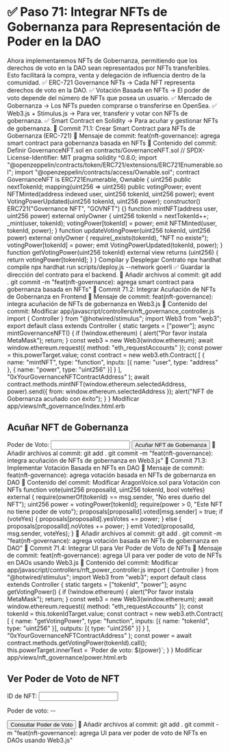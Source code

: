 # ✅ Paso 71: Integrar NFTs de Gobernanza para Representación de Poder en la DAO

Ahora implementaremos NFTs de Gobernanza, permitiendo que los derechos de voto en la DAO sean representados por NFTs transferibles. Esto facilitará la compra, venta y delegación de influencia dentro de la comunidad.
✅ ERC-721 Governance NFTs → Cada NFT representa derechos de voto en la DAO.
✅ Votación Basada en NFTs → El poder de voto depende del número de NFTs que posea un usuario.
✅ Mercado de Gobernanza → Los NFTs pueden comprarse o transferirse en OpenSea.
✅ Web3.js + Stimulus.js → Para ver, transferir y votar con NFTs de gobernanza.
✅ Smart Contract en Solidity → Para acuñar y gestionar NFTs de gobernanza.
📌 Commit 71.1: Crear Smart Contract para NFTs de Gobernanza (ERC-721)
🔹 Mensaje de commit:
feat(nft-governance): agrega smart contract para gobernanza basada en NFTs
🔹 Contenido del commit:
Definir GovernanceNFT.sol en contracts/GovernanceNFT.sol
// SPDX-License-Identifier: MIT
pragma solidity ^0.8.0;
import "@openzeppelin/contracts/token/ERC721/extensions/ERC721Enumerable.sol";
import "@openzeppelin/contracts/access/Ownable.sol";
contract GovernanceNFT is ERC721Enumerable, Ownable {
    uint256 public nextTokenId;
    mapping(uint256 => uint256) public votingPower;
    event NFTMinted(address indexed user, uint256 tokenId, uint256 power);
    event VotingPowerUpdated(uint256 tokenId, uint256 power);
    constructor() ERC721("Governance NFT", "GOVNFT") {}
    function mintNFT(address user, uint256 power) external onlyOwner {
        uint256 tokenId = nextTokenId++;
        _mint(user, tokenId);
        votingPower[tokenId] = power;
        emit NFTMinted(user, tokenId, power);
    }
    function updateVotingPower(uint256 tokenId, uint256 power) external onlyOwner {
        require(_exists(tokenId), "NFT no existe");
        votingPower[tokenId] = power;
        emit VotingPowerUpdated(tokenId, power);
    }
    function getVotingPower(uint256 tokenId) external view returns (uint256) {
        return votingPower[tokenId];
    }
}
Compilar y Desplegar Contrato
npx hardhat compile
npx hardhat run scripts/deploy.js --network goerli
✅ Guardar la dirección del contrato para el backend.
🔹 Añadir archivos al commit:
git add .
git commit -m "feat(nft-governance): agrega smart contract para gobernanza basada en NFTs"
📌 Commit 71.2: Integrar Acuñación de NFTs de Gobernanza en Frontend
🔹 Mensaje de commit:
feat(nft-governance): integra acuñación de NFTs de gobernanza en Web3.js
🔹 Contenido del commit:
Modificar app/javascript/controllers/nft_governance_controller.js
import { Controller } from "@hotwired/stimulus";
import Web3 from "web3";
export default class extends Controller {
  static targets = ["power"];
  async mintGovernanceNFT() {
    if (!window.ethereum) {
      alert("Por favor instala MetaMask");
      return;
    }
    const web3 = new Web3(window.ethereum);
    await window.ethereum.request({ method: "eth_requestAccounts" });
    const power = this.powerTarget.value;
    const contract = new web3.eth.Contract(
      [
        { name: "mintNFT", type: "function", inputs: [{ name: "user", type: "address" }, { name: "power", type: "uint256" }] }
      ],
      "0xYourGovernanceNFTContractAddress"
    );
    await contract.methods.mintNFT(window.ethereum.selectedAddress, power).send({ from: window.ethereum.selectedAddress });
    alert("NFT de Gobernanza acuñado con éxito");
  }
}
Modificar app/views/nft_governance/index.html.erb
<h2>Acuñar NFT de Gobernanza</h2>
<label>Poder de Voto:</label>
<input type="text" data-nft-governance-target="power">
<button data-controller="nft-governance" data-action="click->nft-governance#mintGovernanceNFT">
  Acuñar NFT de Gobernanza
</button>
🔹 Añadir archivos al commit:
git add .
git commit -m "feat(nft-governance): integra acuñación de NFTs de gobernanza en Web3.js"
📌 Commit 71.3: Implementar Votación Basada en NFTs en DAO
🔹 Mensaje de commit:
feat(nft-governance): agrega votación basada en NFTs de gobernanza en DAO
🔹 Contenido del commit:
Modificar AragonVoice.sol para Votación con NFTs
function vote(uint256 proposalId, uint256 tokenId, bool voteYes) external {
    require(ownerOf(tokenId) == msg.sender, "No eres dueño del NFT");
    uint256 power = votingPower[tokenId];
    require(power > 0, "Este NFT no tiene poder de voto");
    proposals[proposalId].voted[msg.sender] = true;
    if (voteYes) {
        proposals[proposalId].yesVotes += power;
    } else {
        proposals[proposalId].noVotes += power;
    }
    emit Voted(proposalId, msg.sender, voteYes);
}
🔹 Añadir archivos al commit:
git add .
git commit -m "feat(nft-governance): agrega votación basada en NFTs de gobernanza en DAO"
📌 Commit 71.4: Integrar UI para Ver Poder de Voto de NFTs
🔹 Mensaje de commit:
feat(nft-governance): agrega UI para ver poder de voto de NFTs en DAOs usando Web3.js
🔹 Contenido del commit:
Modificar app/javascript/controllers/nft_power_controller.js
import { Controller } from "@hotwired/stimulus";
import Web3 from "web3";
export default class extends Controller {
  static targets = ["tokenId", "power"];
  async getVotingPower() {
    if (!window.ethereum) {
      alert("Por favor instala MetaMask");
      return;
    }
    const web3 = new Web3(window.ethereum);
    await window.ethereum.request({ method: "eth_requestAccounts" });
    const tokenId = this.tokenIdTarget.value;
    const contract = new web3.eth.Contract(
      [
        { name: "getVotingPower", type: "function", inputs: [{ name: "tokenId", type: "uint256" }], outputs: [{ type: "uint256" }] }
      ],
      "0xYourGovernanceNFTContractAddress"
    );
    const power = await contract.methods.getVotingPower(tokenId).call();
    this.powerTarget.innerText = `Poder de voto: ${power}`;
  }
}
Modificar app/views/nft_governance/power.html.erb
<h2>Ver Poder de Voto de NFT</h2>
<label>ID de NFT:</label>
<input type="text" data-nft-power-target="tokenId">
<p data-nft-power-target="power">Poder de voto: --</p>
<button data-controller="nft-power" data-action="click->nft-power#getVotingPower">
  Consultar Poder de Voto
</button>
🔹 Añadir archivos al commit:
git add .
git commit -m "feat(nft-governance): agrega UI para ver poder de voto de NFTs en DAOs usando Web3.js"
